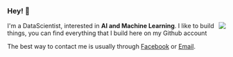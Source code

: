### Hey! 👋 

<a href="#">
<img align="right" src="https://github-readme-stats.vercel.app/api?username=pbcquoc&show_icons=true&theme=default">
</a>

I'm a DataScientist, interested in **AI and Machine Learning**. I like to build things, you can find everything that I build here on my Github account


The best way to contact me is usually through [Facebook](https://www.facebook.com/pbcquoc) or [Email](mailto:pbcquoc@gmail.com).
